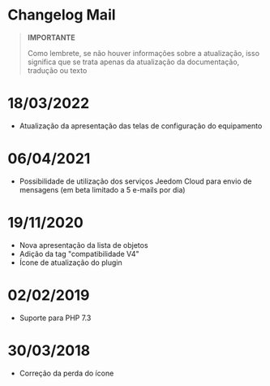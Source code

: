 # Changelog Mail

>**IMPORTANTE**
>
>Como lembrete, se não houver informações sobre a atualização, isso significa que se trata apenas da atualização da documentação, tradução ou texto

# 18/03/2022

- Atualização da apresentação das telas de configuração do equipamento

# 06/04/2021

- Possibilidade de utilização dos serviços Jeedom Cloud para envio de mensagens (em beta limitado a 5 e-mails por dia)

# 19/11/2020

- Nova apresentação da lista de objetos
- Adição da tag "compatibilidade V4"
- Ícone de atualização do plugin

# 02/02/2019

- Suporte para PHP 7.3

# 30/03/2018

- Correção da perda do ícone
